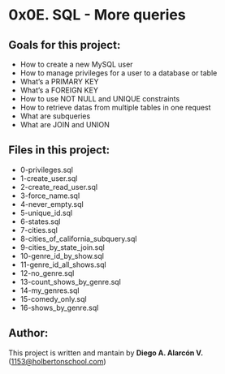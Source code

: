 # 0x0E. SQL - More queries

## Goals for this project:

- How to create a new MySQL user
- How to manage privileges for a user to a database or table
- What’s a PRIMARY KEY
- What’s a FOREIGN KEY
- How to use NOT NULL and UNIQUE constraints
- How to retrieve datas from multiple tables in one request
- What are subqueries
- What are JOIN and UNION

## Files in this project:

- 0-privileges.sql 
- 1-create_user.sql
- 2-create_read_user.sql
- 3-force_name.sql
- 4-never_empty.sql
- 5-unique_id.sql
- 6-states.sql
- 7-cities.sql
- 8-cities_of_california_subquery.sql
- 9-cities_by_state_join.sql
- 10-genre_id_by_show.sql
- 11-genre_id_all_shows.sql
- 12-no_genre.sql
- 13-count_shows_by_genre.sql
- 14-my_genres.sql
- 15-comedy_only.sql
- 16-shows_by_genre.sql

## Author:

This project is written and mantain by   **Diego A. Alarcón V.** (1153@holbertonschool.com)
